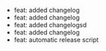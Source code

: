 * feat: added changelog
* feat: added changelog
* feat: added changelogsd
* feat: added changelog
* feat: automatic release script
